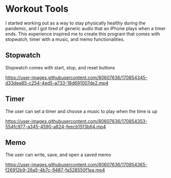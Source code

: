 # Workout Tools
I started working out as a way to stay physically healthy during the pandemic, and I got tired of generic audio that an iPhone plays when a timer ends. This experience inspired me to create this program that comes with stopwatch, timer with a music, and memo functionalities.

## Stopwatch
Stopwatch comes with start, stop, and reset buttons

https://user-images.githubusercontent.com/80607636/170854345-d33dea85-c254-4ed5-a733-18d691007de2.mp4

## Timer
The user can set a timer and choose a music to play when the time is up

https://user-images.githubusercontent.com/80607636/170854353-554fc977-a345-4590-a824-feecb15f3b64.mp4

## Memo
The user can write, save, and open a saved memo

https://user-images.githubusercontent.com/80607636/170854365-f26912b9-26a5-4b7c-9487-fa528550f1ea.mp4

